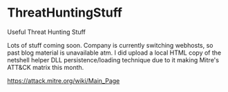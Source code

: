 # ThreatHuntingStuff
Useful Threat Hunting Stuff

Lots of stuff coming soon. Company is currently switching webhosts, so past blog material is unavailable atm. I did upload a local HTML copy of the netshell helper DLL persistence/loading technique due to it making Mitre's ATT&CK matrix this month. 

https://attack.mitre.org/wiki/Main_Page
